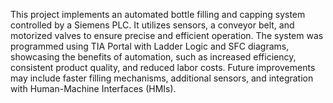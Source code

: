 This project implements an automated bottle filling and capping system controlled by a Siemens PLC. It utilizes sensors, a conveyor belt, and motorized valves to ensure precise and efficient operation. The system was programmed using TIA Portal with Ladder Logic and SFC diagrams, showcasing the benefits of automation, such as increased efficiency, consistent product quality, and reduced labor costs. Future improvements may include faster filling mechanisms, additional sensors, and integration with Human-Machine Interfaces (HMIs).






